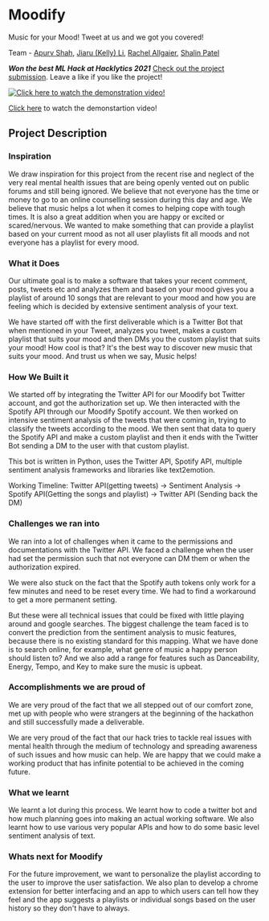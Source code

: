 

# Moodify
Music for your Mood! Tweet at us and we got you covered!

Team - [Apurv Shah](https://apurvshah007.github.io/), [Jiaru (Kelly) Li](https://github.com/kellylijiaru), [Rachel Allgaier](https://github.com/rallgaier99), [Shalin Patel](https://github.com/PatelShalin)

***Won the best ML Hack at Hacklytics 2021*** [Check out the project submission](https://devpost.com/software/moodify-bjkw5v). Leave a like if you like the project!

[![Click here to watch the demonstration video!](http://img.youtube.com/vi/8CGkC-EL1L0/0.jpg)](http://www.youtube.com/watch?v=8CGkC-EL1L0)

[Click here](https://www.youtube.com/watch?v=8CGkC-EL1L0) to watch the demonstartion video!
## Project Description

### Inspiration

We draw inspiration for this project from the recent rise and neglect of the very real mental health issues that are being openly vented out on public forums and still being ignored. We believe that not everyone has the time or money to go to an online counselling session during this day and age. We believe that music helps a lot when it comes to helping cope with tough times. It is also a great addition when you are happy or excited or scared/nervous. We wanted to make something that can provide a playlist based on your current mood as not all user playlists fit all moods and not everyone has a playlist for every mood.

### What it Does

Our ultimate goal is to make a software that takes your recent comment, posts, tweets etc and analyzes them and based on your mood gives you a playlist of around 10 songs that are relevant to your mood and how you are feeling which is decided by extensive sentiment analysis of your text. 

We have started off with the first deliverable which is a Twitter Bot that when mentioned in your Tweet, analyzes you tweet, makes a custom playlist that suits your mood and then DMs you the custom playlist that suits your mood! How cool is that? It's the best way to discover new music that suits your mood. And trust us when we say, Music helps!

### How We Built it 

We started off by integrating the Twitter API for our Moodify bot Twitter account, and got the authorization set up. We then interacted with the Spotify API through our Moodify Spotify account. We then worked on intensive sentiment analysis of the tweets that were coming in, trying to classify the tweets according to the mood. We then sent that data to query the Spotify API and make a custom playlist and then it ends with the Twitter Bot sending a DM to the user with that custom playlist.

This bot is written in Python, uses the Twitter API, Spotify API, multiple sentiment analysis frameworks and libraries like text2emotion.

Working Timeline:
Twitter API(getting tweets) -> Sentiment Analysis -> Spotify API(Getting the songs and playlist) -> Twitter API (Sending back the DM)

### Challenges we ran into

We ran into a lot of challenges when it came to the permissions and documentations with the Twitter API. We faced a challenge when the user had set the permission such that not everyone can DM them or when the authorization expired. 

We were also stuck on the fact that the Spotify auth tokens only work for a few minutes and need to be reset every time. We had to find a workaround to get a more permanent setting. 

But these were all technical issues that could be fixed with little playing around and google searches. The biggest challenge the team faced is to convert the prediction from the sentiment analysis to music features, because there is no existing standard for this mapping. What we have done is to search online, for example, what genre of music a happy person should listen to? And we also add a range for features such as Danceability, Energy, Tempo, and Key to make sure the music is upbeat.

### Accomplishments we are proud of 
 
We are very proud of the fact that we all stepped out of our comfort zone, met up with people who were strangers at the beginning of the hackathon and still successfully made a deliverable. 

We are very proud of the fact that our hack tries to tackle real issues with mental health through the medium of technology and spreading awareness of such issues and how music can help. We are happy that we could make a working product that has infinite potential to be achieved in the coming future. 

### What we learnt

We learnt a lot during this process. We learnt how to code a twitter bot and how much planning goes into making an actual working software. We also learnt how to use various very popular APIs and how to do some basic level sentiment analysis of text. 

### Whats next for Moodify

For the future improvement, we want to personalize the playlist according to the user to improve the user satisfaction. We also plan to develop a chrome extension for better interfacing and an app to which users can tell how they feel and the app suggests a playlists or individual songs based on the user history so they don't have to always. 
